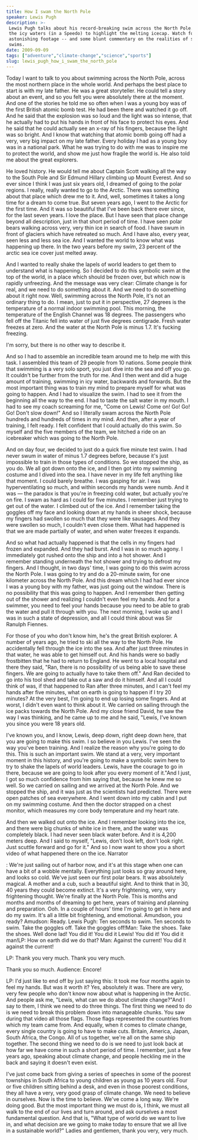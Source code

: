 ```yaml
---
title: How I swam the North Pole
speaker: Lewis Pugh
description: >-
 Lewis Pugh talks about his record-breaking swim across the North Pole. He braved
 the icy waters (in a Speedo) to highlight the melting icecap. Watch for
 astonishing footage -- and some blunt commentary on the realities of supercold-water
 swims.
date: 2009-09-09
tags: ["adventure","climate-change","science","sports"]
slug: lewis_pugh_how_i_swam_the_north_pole
---
```


Today I want to talk to you about swimming across the North Pole, across the most northern
place in the whole world. And perhaps the best place to start is with my late father. He
was a great storyteller. He could tell a story about an event, and so you felt you were
absolutely there at the moment. And one of the stories he told me so often when I was a
young boy was of the first British atomic bomb test. He had been there and watched it go
off. And he said that the explosion was so loud and the light was so intense, that he
actually had to put his hands in front of his face to protect his eyes. And he said that
he could actually see an x-ray of his fingers, because the light was so bright. And I know
that watching that atomic bomb going off had a very, very big impact on my late father.
Every holiday I had as a young boy was in a national park. What he was trying to do with
me was to inspire me to protect the world, and show me just how fragile the world is. He
also told me about the great explorers.

He loved history. He would tell me about Captain Scott walking all the way to the South
Pole and Sir Edmund Hillary climbing up Mount Everest. And so ever since I think I was
just six years old, I dreamed of going to the polar regions. I really, really wanted to go
to the Arctic. There was something about that place which drew me to it. And, well,
sometimes it takes a long time for a dream to come true. But seven years ago, I went to
the Arctic for the first time. And it was so beautiful that I've been back there ever
since, for the last seven years. I love the place. But I have seen that place change beyond
all description, just in that short period of time. I have seen polar bears walking across
very, very thin ice in search of food. I have swum in front of glaciers which have
retreated so much. And I have also, every year, seen less and less sea ice. And I wanted
the world to know what was happening up there. In the two years before my swim, 23 percent
of the arctic sea ice cover just melted away.

And I wanted to really shake the lapels of world leaders to get them to understand what is
happening. So I decided to do this symbolic swim at the top of the world, in a place which
should be frozen over, but which now is rapidly unfreezing. And the message was very
clear: Climate change is for real, and we need to do something about it. And we need to do
something about it right now. Well, swimming across the North Pole, it's not an ordinary
thing to do. I mean, just to put it in perspective, 27 degrees is the temperature of a
normal indoor swimming pool. This morning, the temperature of the English Channel was 18
degrees. The passengers who fell off the Titanic fell into water of just five degrees
centigrade. Fresh water freezes at zero. And the water at the North Pole is minus 1.7.
It's fucking freezing. 

I'm sorry, but there is no other way to describe it. 

And so I had to assemble an incredible team around me to help me with this task. I
assembled this team of 29 people from 10 nations. Some people think that swimming is a
very solo sport, you just dive into the sea and off you go. It couldn't be further from
the truth for me. And I then went and did a huge amount of training, swimming in icy
water, backwards and forwards. But the most important thing was to train my mind to prepare
myself for what was going to happen. And I had to visualize the swim. I had to see it from
the beginning all the way to the end. I had to taste the salt water in my mouth. I had to
see my coach screaming for me, "Come on Lewis! Come on! Go! Go! Go! Don't slow down!" And
so I literally swam across the North Pole hundreds and hundreds of times in my mind. And
then, after a year of training, I felt ready. I felt confident that I could actually do
this swim. So myself and the five members of the team, we hitched a ride on an icebreaker
which was going to the North Pole.

And on day four, we decided to just do a quick five minute test swim. I had never swum in
water of minus 1.7 degrees before, because it's just impossible to train in those types of
conditions. So we stopped the ship, as you do. We all got down onto the ice, and I then
got into my swimming costume and I dived into the sea. I have never in my life felt
anything like that moment. I could barely breathe. I was gasping for air. I was
hyperventilating so much, and within seconds my hands were numb. And it was — the paradox
is that you're in freezing cold water, but actually you're on fire. I swam as hard as I
could for five minutes. I remember just trying to get out of the water. I climbed out of
the ice. And I remember taking the goggles off my face and looking down at my hands in
sheer shock, because my fingers had swollen so much that they were like sausages. And they
were swollen so much, I couldn't even close them. What had happened is that we are made
partially of water, and when water freezes it expands.

And so what had actually happened is that the cells in my fingers had frozen and expanded.
And they had burst. And I was in so much agony. I immediately got rushed onto the ship and
into a hot shower. And I remember standing underneath the hot shower and trying to defrost
my fingers. And I thought, in two days' time, I was going to do this swim across the North
Pole. I was going to try and do a 20-minute swim, for one kilometer across the North Pole.
And this dream which I had had ever since I was a young boy with my father, was just going
out the window. There is no possibility that this was going to happen. And I remember then
getting out of the shower and realizing I couldn't even feel my hands. And for a swimmer,
you need to feel your hands because you need to be able to grab the water and pull it
through with you. The next morning, I woke up and I was in such a state of depression, and
all I could think about was Sir Ranulph Fiennes.

For those of you who don't know him, he's the great British explorer. A number of years
ago, he tried to ski all the way to the North Pole. He accidentally fell through the ice
into the sea. And after just three minutes in that water, he was able to get himself out.
And his hands were so badly frostbitten that he had to return to England. He went to a
local hospital and there they said, "Ran, there is no possibility of us being able to save
these fingers. We are going to actually have to take them off." And Ran decided to go into
his tool shed and take out a saw and do it himself. And all I could think of was, if that
happened to Ran after three minutes, and I can't feel my hands after five minutes, what on
earth is going to happen if I try 20 minutes? At the very best, I'm going to end up losing
some fingers. And at worst, I didn't even want to think about it. We carried on sailing
through the ice packs towards the North Pole. And my close friend David, he saw the way I
was thinking, and he came up to me and he said, "Lewis, I've known you since you were 18
years old.

I've known you, and I know, Lewis, deep down, right deep down here, that you are going to
make this swim. I so believe in you Lewis. I've seen the way you've been training. And I
realize the reason why you're going to do this. This is such an important swim. We stand
at a very, very important moment in this history, and you're going to make a symbolic swim
here to try to shake the lapels of world leaders. Lewis, have the courage to go in there,
because we are going to look after you every moment of it."And I just, I got so much
confidence from him saying that, because he knew me so well. So we carried on sailing and
we arrived at the North Pole. And we stopped the ship, and it was just as the scientists
had predicted. There were open patches of sea everywhere. And I went down into my cabin
and I put on my swimming costume. And then the doctor strapped on a chest monitor, which
measures my core body temperature and my heart rate.

And then we walked out onto the ice. And I remember looking into the ice, and there were
big chunks of white ice in there, and the water was completely black. I had never seen
black water before. And it is 4,200 meters deep. And I said to myself, "Lewis, don't look
left, don't look right. Just scuttle forward and go for it." And so I now want to show you
a short video of what happened there on the ice. Narrator 

: We're just sailing out of harbor now, and it's at this stage when one can have a bit of
a wobble mentally. Everything just looks so gray around here, and looks so cold. We've
just seen our first polar bears. It was absolutely magical. A mother and a cub, such a
beautiful sight. And to think that in 30, 40 years they could become extinct. It's a very
frightening, very, very frightening thought. We're finally at the North Pole. This is
months and months and months of dreaming to get here, years of training and planning and
preparation. Ooh. In a couple of hours' time I'm going to get in here and do my swim. It's
all a little bit frightening, and emotional. Amundson, you ready? Amudson: Ready. Lewis
Pugh: Ten seconds to swim. Ten seconds to swim. Take the goggles off. Take the goggles
off!Man: Take the shoes. Take the shoes. Well done lad! You did it! You did it Lewis! You
did it! You did it man!LP: How on earth did we do that? Man: Against the current! You did
it against the current!

LP: Thank you very much. Thank you very much. 

Thank you so much. Audience: Encore! 

LP: I'd just like to end off by just saying this: It took me four months again to feel my
hands. But was it worth it? Yes, absolutely it was. There are very, very few people who
don't know now about what is happening in the Arctic. And people ask me, "Lewis, what can
we do about climate change?"And I say to them, I think we need to do three things. The
first thing we need to do is we need to break this problem down into manageable chunks.
You saw during that video all those flags. Those flags represented the countries from
which my team came from. And equally, when it comes to climate change, every single
country is going to have to make cuts. Britain, America, Japan, South Africa, the Congo.
All of us together, we're all on the same ship together. The second thing we need to do is
we need to just look back at how far we have come in such a short period of time. I
remember, just a few years ago, speaking about climate change, and people heckling me in
the back and saying it doesn't even exist.

I've just come back from giving a series of speeches in some of the poorest townships in
South Africa to young children as young as 10 years old. Four or five children sitting
behind a desk, and even in those poorest conditions, they all have a very, very good grasp
of climate change. We need to believe in ourselves. Now is the time to believe. We've come
a long way. We're doing good. But the most important thing we must do is, I think, we must
all walk to the end of our lives and turn around, and ask ourselves a most fundamental
question. And that is, "What type of world do we want to live in, and what decision are we
going to make today to ensure that we all live in a sustainable world?" Ladies and
gentlemen, thank you very, very much. 

<!--
ad_duration=3.33
comment_count=111
event="TEDGlobal 2009"
external_start_time=0
intro_duration=11.82
is_subtitle_required="False"
is_talk_featured="True"
language="en"
language_swap="False"
native_language="en"
number_of_related_talks=6
number_of_speakers=1
number_of_subtitled_videos=23
number_of_tags=4
number_of_talk_download_languages=23
number_of_talk_more_resources=0
number_of_talk_recommendations=0
number_of_talks_take_actions=0
post_ad_duration=0.83
published_timestamp="2009-09-09 01:00:00"
recording_date="2009-09-09"
speaker_description="Coldwater swimmer"
speaker_is_published=1
speaker_name="Lewis Pugh"
speaker_what_others_say="Lewis has displayed remarkable determination, professionalism and single-mindedness in pursuit of his goals."
talk_name="How I swam the North Pole"
talks_tags=["adventure","climate-change","science","sports"]
url_audio="https://download.ted.com/talks/LewisPugh_2009G.mp3?apikey=acme-roadrunner"
url_photo_speaker="https://pe.tedcdn.com/images/ted/114489_254x191.jpg"
url_photo_talk="https://pe.tedcdn.com/images/ted/114488_800x600.jpg"
url_webpage="https://www.ted.com/talks/lewis_pugh_how_i_swam_the_north_pole"
video_type_name="TED Stage Talk"
-->